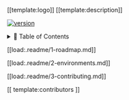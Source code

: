 [[template:logo]] [[template:description]]

[![version](https://img.shields.io/badge/version-[[pkg.version]]-green.svg)](https://semver.org)

<details>
<summary>📖 Table of Contents</summary>
<br />
[[ template:toc ]]
</details>

[[load:.readme/1-roadmap.md]]

[[load:.readme/2-environments.md]]

[[load:.readme/3-contributing.md]]

[[ template:contributors ]]